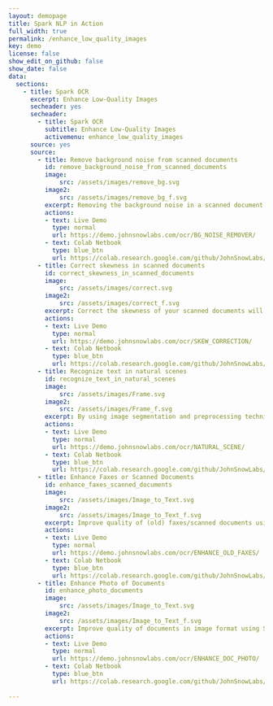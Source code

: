 ```yaml
---
layout: demopage
title: Spark NLP in Action
full_width: true
permalink: /enhance_low_quality_images
key: demo
license: false
show_edit_on_github: false
show_date: false
data:
  sections:  
    - title: Spark OCR 
      excerpt: Enhance Low-Quality Images
      secheader: yes
      secheader:
        - title: Spark OCR
          subtitle: Enhance Low-Quality Images
          activemenu: enhance_low_quality_images
      source: yes
      source: 
        - title: Remove background noise from scanned documents
          id: remove_background_noise_from_scanned_documents
          image: 
              src: /assets/images/remove_bg.svg
          image2: 
              src: /assets/images/remove_bg_f.svg
          excerpt: Removing the background noise in a scanned document will highly improve the results of the OCR. Spark OCR is the only library that allows you to finetune the image preprocessing for excellent OCR results.
          actions:
          - text: Live Demo
            type: normal
            url: https://demo.johnsnowlabs.com/ocr/BG_NOISE_REMOVER/
          - text: Colab Netbook
            type: blue_btn
            url: https://colab.research.google.com/github/JohnSnowLabs/spark-nlp-workshop/blob/master/tutorials/streamlit_notebooks/ocr/BG_NOISE_REMOVER.ipynb
        - title: Correct skewness in scanned documents
          id: correct_skewness_in_scanned_documents
          image: 
              src: /assets/images/correct.svg
          image2: 
              src: /assets/images/correct_f.svg
          excerpt: Correct the skewness of your scanned documents will highly improve the results of the OCR. Spark OCR is the only library that allows you to finetune the image preprocessing for excellent OCR results.
          actions:
          - text: Live Demo
            type: normal
            url: https://demo.johnsnowlabs.com/ocr/SKEW_CORRECTION/
          - text: Colab Netbook
            type: blue_btn
            url: https://colab.research.google.com/github/JohnSnowLabs/spark-nlp-workshop/blob/master/tutorials/streamlit_notebooks/ocr/SKEW_CORRECTION.ipynb
        - title: Recognize text in natural scenes
          id: recognize_text_in_natural_scenes
          image: 
              src: /assets/images/Frame.svg
          image2: 
              src: /assets/images/Frame_f.svg
          excerpt: By using image segmentation and preprocessing techniques Spark OCR recognizes and extracts text from natural scenes.
          actions:
          - text: Live Demo
            type: normal
            url: https://demo.johnsnowlabs.com/ocr/NATURAL_SCENE/
          - text: Colab Netbook
            type: blue_btn
            url: https://colab.research.google.com/github/JohnSnowLabs/spark-nlp-workshop/blob/master/tutorials/streamlit_notebooks/ocr/NATURAL_SCENE.ipynb
        - title: Enhance Faxes or Scanned Documents
          id: enhance_faxes_scanned_documents
          image: 
              src: /assets/images/Image_to_Text.svg
          image2: 
              src: /assets/images/Image_to_Text_f.svg
          excerpt: Improve quality of (old) faxes/scanned documents using Spark OCR.
          actions:
          - text: Live Demo
            type: normal
            url: https://demo.johnsnowlabs.com/ocr/ENHANCE_OLD_FAXES/
          - text: Colab Netbook
            type: blue_btn
            url: https://colab.research.google.com/github/JohnSnowLabs/spark-ocr-workshop/blob/master/jupyter/SparkOCRGPUOperations.ipynb
        - title: Enhance Photo of Documents
          id: enhance_photo_documents
          image: 
              src: /assets/images/Image_to_Text.svg
          image2: 
              src: /assets/images/Image_to_Text_f.svg
          excerpt: Improve quality of documents in image format using Spark OCR.
          actions:
          - text: Live Demo
            type: normal
            url: https://demo.johnsnowlabs.com/ocr/ENHANCE_DOC_PHOTO/
          - text: Colab Netbook
            type: blue_btn
            url: https://colab.research.google.com/github/JohnSnowLabs/spark-ocr-workshop/blob/master/jupyter/SparkOCRGPUOperations.ipynb
        
---
```

